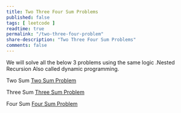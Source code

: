 ```yaml
---
title: Two Three Four Sum Problems
published: false
tags: [ leetcode ]
readtime: true
permalink: "/two-three-four-problem"
share-description: "Two Three Four Sum Problems"
comments: false
---
```


We will solve all the below 3 problems using the same logic .Nested Recursion Also called dynamic programming.

Two Sum [Two Sum Problem](https://leetcode.com/problems/two-sum/description/) 

Three Sum [Three Sum Problem](https://leetcode.com/problems/3sum/description/) 

Four Sum [Four Sum Problem](https://leetcode.com/problems/4sum/description/) 


